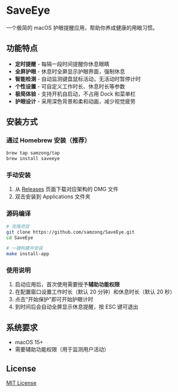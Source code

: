 # SaveEye

一个极简的 macOS 护眼提醒应用，帮助你养成健康的用眼习惯。

## 功能特点

- **定时提醒** - 每隔一段时间提醒你休息眼睛
- **全屏护眼** - 休息时全屏显示护眼界面，强制休息
- **智能检测** - 自动监测键盘鼠标活动，无活动时暂停计时
- **个性设置** - 可自定义工作时长、休息时长等参数
- **极简体验** - 支持开机自启动，不占用 Dock 和菜单栏
- **护眼设计** - 采用深色背景和柔和动画，减少视觉疲劳

## 安装方式

### 通过 Homebrew 安装（推荐）

```bash
brew tap samzong/tap
brew install saveeye
```

### 手动安装

1. 从 [Releases](https://github.com/samzong/SaveEye/releases) 页面下载对应架构的 DMG 文件
2. 双击安装到 Applications 文件夹

### 源码编译

```bash
# 克隆项目
git clone https://github.com/samzong/SaveEye.git
cd SaveEye

# 一键构建并安装
make install-app
```

### 使用说明

1. 启动应用后，首次使用需要授予**辅助功能权限**
2. 在配置窗口设置工作时长（默认 20 分钟）和休息时长（默认 20 秒）
3. 点击"开始保护"即可开始护眼计时
4. 到时间后会自动全屏显示休息提醒，按 ESC 键可退出

## 系统要求

- macOS 15+
- 需要辅助功能权限（用于监测用户活动）

## License

[MIT License](LICENSE)
